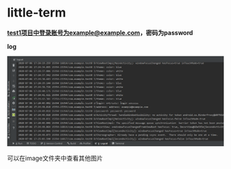 # little-term

**test1项目中登录账号为example@example.com，密码为password**

**log**

![hw1_3](image/hw1_3.png)

可以在image文件夹中查看其他图片
